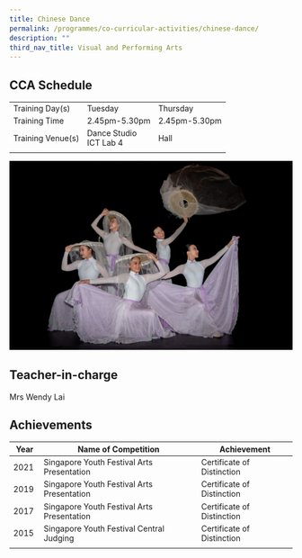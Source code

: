 ```yaml
---
title: Chinese Dance
permalink: /programmes/co-curricular-activities/chinese-dance/
description: ""
third_nav_title: Visual and Performing Arts
---
```

CCA Schedule
------------

| | | |
| --- | --- | --- | 
| Training Day(s) | Tuesday | Thursday |  
| Training Time | 2.45pm-5.30pm | 2.45pm-5.30pm |   
| Training Venue(s) | Dance Studio<br>ICT Lab 4 | Hall&nbsp; | 
| | | |


![](/images/chinesedance2.jpg)

Teacher-in-charge
------------------

Mrs Wendy Lai 


Achievements
------------

| Year | Name of Competition | Achievement |
| --- | --- | --- |
| 2021 | Singapore Youth Festival Arts Presentation&nbsp;&nbsp; | Certificate of Distinction&nbsp; |
| 2019 | Singapore Youth Festival Arts Presentation | Certificate of Distinction |
| 2017 | Singapore Youth Festival Arts Presentation&nbsp; | Certificate of Distinction&nbsp; |
| 2015&nbsp; | Singapore Youth Festival Central Judging&nbsp; | Certificate of Distinction&nbsp; |
| | | |